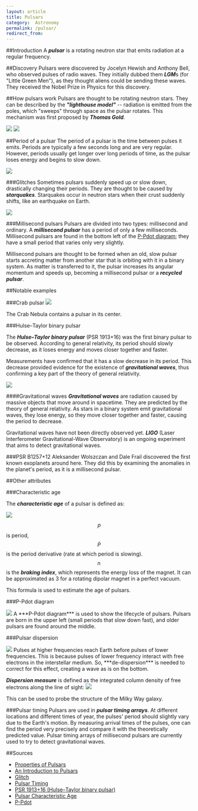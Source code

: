 ```yaml
---
layout: article
title: Pulsars
category:  Astronomy
permalink: /pulsar/
redirect_from:
---
```


##Introduction
A ***pulsar*** is a rotating neutron star that emits radiation at a regular frequency.

##Discovery
Pulsars were discovered by Jocelyn Hewish and Anthony Bell, who observed pulses of radio waves. They initially dubbed them ***LGM***s (for "Little Green Men"), as they thought aliens could be sending these waves. They received the Nobel Prize in Physics for this discovery.

##How pulsars work
Pulsars are thought to be rotating neutron stars. They can be described by the ***"lighthouse model"*** -- radiation is emitted from the poles, which "sweeps" through space as the pulsar rotates. This mechanism was first proposed by ***Thomas Gold***.

<img src="/images/pulsar_lightAnim.gif" class="small left">
<img src="/images/pulsar_lighthouse.gif">

##Period of a pulsar
The period of a pulsar is the time between pulses it emits. Periods are typically a few seconds long and are very regular. However, periods usually get longer over long periods of time, as the pulsar loses energy and begins to slow down.

<img src="/images/pulseperiod.gif">

###Glitches
Sometimes pulsars suddenly speed up or slow down, drastically changing their periods. They are thought to be caused by ***starquakes***. Starquakes occur in neutron stars when their crust suddenly shifts, like an earthquake on Earth.

<img src="/images/pulsarglitch.png" class="small left">

###Millisecond pulsars
Pulsars are divided into two types: millisecond and ordinary. A ***millisecond pulsar*** has a period of only a few milliseconds. Millisecond pulsars are found in the bottom left of the <a href="#P-Pdot diagram">P-Pdot diagram</a>; they have a small period that varies only very slightly.

Millisecond pulsars are thought to be formed when an old, slow pulsar starts accreting matter from another star that is orbiting with it in a binary system. As matter is transferred to it, the pulsar increases its angular momentum and speeds up, becoming a millisecond pulsar or a ***recycled pulsar***.

##Notable examples

###Crab pulsar
<img src="/images/pulsarCrab.png" class="small left">

The Crab Nebula contains a pulsar in its center.

###Hulse–Taylor binary pulsar

The ***Hulse–Taylor binary pulsar*** (PSR 1913+16) was the first binary pulsar to be observed. According to general relativity, its period should slowly decrease, as it loses energy and moves closer together and faster.

Measurements have confirmed that it has a slow decrease in its period. This decrease provided evidence for the existence of ***gravitational waves***, thus confirming a key part of the theory of general relativity.

<img src="/images/hulsetaylor.gif">

####Gravitational waves
***Gravitational waves*** are radiation caused by massive objects that move around in spacetime. They are predicted by the theory of general relativity. As stars in a binary system emit gravitational waves, they lose energy, so they move closer together and faster, causing the period to decrease.

Gravitational waves have not been directly observed yet. ***LIGO*** (Laser Interferometer Gravitational-Wave Observatory) is an ongoing experiment that aims to detect gravitational waves.

###PSR B1257+12
Aleksander Wolszczan and Dale Frail discovered the first known exoplanets around here. They did this by examining the anomalies in the planet's period, as it is a millisecond pulsar.

##Other attributes

###Characteristic age

The ***characteristic age*** of a pulsar is defined as:

<img src="/images/pulsarAge.gif">

$$P$$ is period, $$\dot{P}$$ is the period derivative (rate at which period is slowing). $$n$$ is the ***braking index***, which represents the energy loss of the magnet. It can be approximated as 3 for a rotating dipolar magnet in a perfect vacuum.

This formula is used to estimate the age of pulsars.

###P-Pdot diagram

<img src="/images/ppdot.gif" class="medium left">
A ***P-Pdot diagram*** is used to show the lifecycle of pulsars. Pulsars are born in the upper left (small periods that slow down fast), and older pulsars are found around the middle.

###Pulsar dispersion

<img src="/images/pulsarDispersion.gif" class="medium left">
Pulses at higher frequencies reach Earth before pulses of lower frequencies. This is because pulses of lower frequency interact with free electrons in the interstellar medium. So, ***de-dispersion*** is needed to correct for this effect, creating a wave as is on the bottom.

***Dispersion measure*** is defined as the integrated column density of free electrons along the line of sight:
<img src="/images/pulsarDM.gif">

This can be used to probe the structure of the Milky Way galaxy.

###Pulsar timing
Pulsars are used in ***pulsar timing arrays***. At different locations and different times of year, the pulses' period should slightly vary due to the Earth's motion. By measuring arrival times of the pulses, one can find the period very precisely and compare it with the theoretically predicted value. Pulsar timing arrays of millisecond pulsars are currently used to try to detect gravitational waves.


##Sources
* [Properties of Pulsars](http://www.jb.man.ac.uk/distance/frontiers/pulsars/section1.html)
* [An Introduction to Pulsars](http://www.atnf.csiro.au/outreach/education/everyone/pulsars/index.html)
* [Glitch](http://astronomy.swin.edu.au/cosmos/G/Glitch)
* [Pulsar Timing](http://astronomy.swin.edu.au/cosmos/P/Pulsar+Timing)
* [PSR 1913+16 (Hulse–Taylor binary pulsar)](http://www.astro.cornell.edu/academics/courses/astro201/psr1913.htm)
* [Pulsar Characteristic Age](http://astronomy.swin.edu.au/cosmos/P/Pulsar+Characteristic+Age)
* [P-Pdot](https://sites.google.com/a/pulsarsearchcollaboratory.com/pulsar-search-collaboratory/Home/new-psc-pulsars/p-pdot)